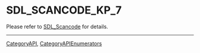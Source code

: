 # SDL_SCANCODE_KP_7

Please refer to [SDL_Scancode](SDL_Scancode) for details.

----
[CategoryAPI](CategoryAPI), [CategoryAPIEnumerators](CategoryAPIEnumerators)

